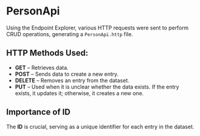# PersonApi  
Using the Endpoint Explorer, various HTTP requests were sent to perform CRUD operations, generating a `PersonApi.http` file.  

## HTTP Methods Used:  
- **GET** – Retrieves data.  
- **POST** – Sends data to create a new entry.  
- **DELETE** – Removes an entry from the dataset.  
- **PUT** – Used when it is unclear whether the data exists. If the entry exists, it updates it; otherwise, it creates a new one.  

## Importance of ID  
The **ID** is crucial, serving as a unique identifier for each entry in the dataset.
